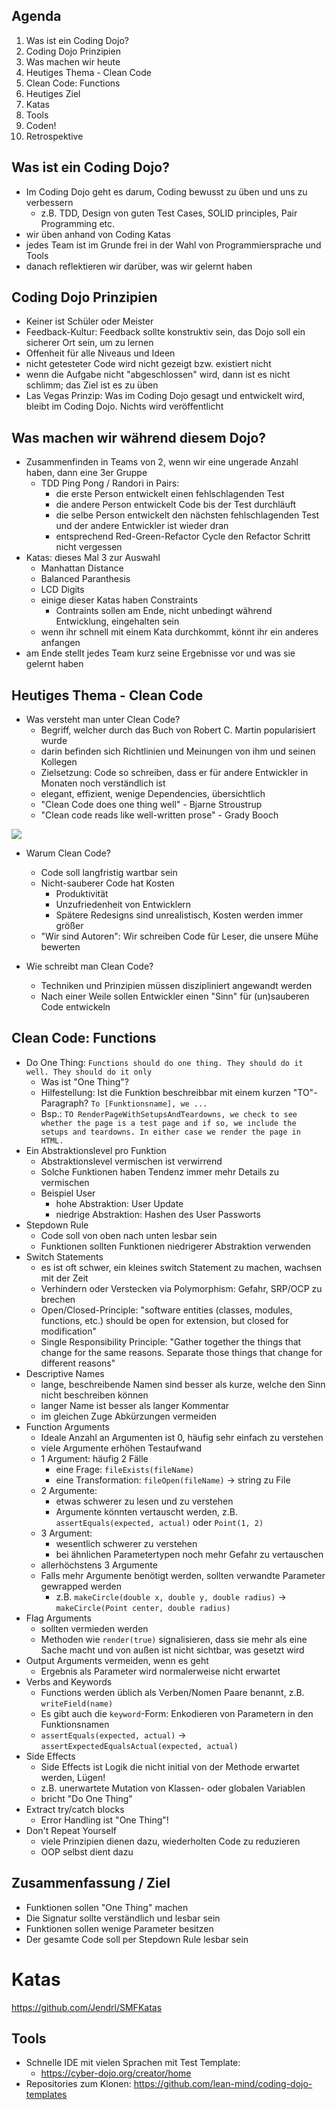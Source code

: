## Agenda
1. Was ist ein Coding Dojo?
2. Coding Dojo Prinzipien
3. Was machen wir heute
4. Heutiges Thema - Clean Code
5. Clean Code: Functions
6. Heutiges Ziel
7. Katas
8. Tools
9. Coden!
10. Retrospektive

## Was ist ein Coding Dojo?
* Im Coding Dojo geht es darum, Coding bewusst zu üben und uns zu verbessern
	* z.B. TDD, Design von guten Test Cases, SOLID principles, Pair Programming etc.
* wir üben anhand von Coding Katas
* jedes Team ist im Grunde frei in der Wahl von Programmiersprache und Tools
* danach reflektieren wir darüber, was wir gelernt haben

## Coding Dojo Prinzipien
* Keiner ist Schüler oder Meister
* Feedback-Kultur: Feedback sollte konstruktiv sein, das Dojo soll ein sicherer Ort sein, um zu lernen
* Offenheit für alle Niveaus und Ideen
* nicht getesteter Code wird nicht gezeigt bzw. existiert nicht
* wenn die Aufgabe nicht "abgeschlossen" wird, dann ist es nicht schlimm; das Ziel ist es zu üben
* Las Vegas Prinzip: Was im Coding Dojo gesagt und entwickelt wird, bleibt im Coding Dojo. Nichts wird veröffentlicht

## Was machen wir während diesem Dojo?
* Zusammenfinden in Teams von 2, wenn wir eine ungerade Anzahl haben, dann eine 3er Gruppe
	* TDD Ping Pong / Randori in Pairs:
		* die erste Person entwickelt einen fehlschlagenden Test
		* die andere Person entwickelt Code bis der Test durchläuft
		* die selbe Person entwickelt den nächsten fehlschlagenden Test und der andere Entwickler ist wieder dran
		* entsprechend Red-Green-Refactor Cycle den Refactor Schritt nicht vergessen
* Katas: dieses Mal 3 zur Auswahl
	* Manhattan Distance
	* Balanced Paranthesis
	* LCD Digits
	* einige dieser Katas haben Constraints
		* Contraints sollen am Ende, nicht unbedingt während Entwicklung, eingehalten sein
	* wenn ihr schnell mit einem Kata durchkommt, könnt ihr ein anderes anfangen
* am Ende stellt jedes Team kurz seine Ergebnisse vor und was sie gelernt haben

## Heutiges Thema - Clean Code
* Was versteht man unter Clean Code?
	* Begriff, welcher durch das Buch von Robert C. Martin popularisiert wurde
	* darin befinden sich Richtlinien und Meinungen von ihm und seinen Kollegen
	* Zielsetzung: Code so schreiben, dass er für andere Entwickler in Monaten noch verständlich ist
	* elegant, effizient, wenige Dependencies, übersichtlich
	* "Clean Code does one thing well" - Bjarne Stroustrup
	* "Clean code reads like well-written prose" - Grady Booch

![](https://www.osnews.com/images/comics/wtfm.jpg)

* Warum Clean Code?
	* Code soll langfristig wartbar sein
	* Nicht-sauberer Code hat Kosten
		* Produktivität
		* Unzufriedenheit von Entwicklern
		* Spätere Redesigns sind unrealistisch, Kosten werden immer größer
	* "Wir sind Autoren": Wir schreiben Code für Leser, die unsere Mühe bewerten

* Wie schreibt man Clean Code?
	* Techniken und Prinzipien müssen diszipliniert angewandt werden
	* Nach einer Weile sollen Entwickler einen "Sinn" für (un)sauberen Code entwickeln

## Clean Code: Functions
* Do One Thing: `Functions should do one thing. They should do it well. They should do it only`
	* Was ist "One Thing"?
	* Hilfestellung: Ist die Funktion beschreibbar mit einem kurzen "TO"-Paragraph? `To [Funktionsname], we ...`
	* Bsp.: `TO RenderPageWithSetupsAndTeardowns, we check to see whether the page is a test page
and if so, we include the setups and teardowns. In either case we render the page in
HTML.`
* Ein Abstraktionslevel pro Funktion
	* Abstraktionslevel vermischen ist verwirrend
	* Solche Funktionen haben Tendenz immer mehr Details zu vermischen
	* Beispiel User
		* hohe Abstraktion: User Update
		* niedrige Abstraktion: Hashen des User Passworts
* Stepdown Rule
	* Code soll von oben nach unten lesbar sein
	* Funktionen sollten Funktionen niedrigerer Abstraktion verwenden
* Switch Statements
	* es ist oft schwer, ein kleines switch Statement zu machen, wachsen mit der Zeit
	* Verhindern oder Verstecken via Polymorphism: Gefahr, SRP/OCP zu brechen
	* Open/Closed-Principle: "software entities (classes, modules, functions, etc.) should be open for extension, but closed for modification"
	* Single Responsibility Principle: "Gather together the things that change for the same reasons. Separate those things that change for different reasons"
* Descriptive Names
	* lange, beschreibende Namen sind besser als kurze, welche den Sinn nicht beschreiben können
	* langer Name ist besser als langer Kommentar
	* im gleichen Zuge Abkürzungen vermeiden
* Function Arguments
	* Ideale Anzahl an Argumenten ist 0, häufig sehr einfach zu verstehen
	* viele Argumente erhöhen Testaufwand
	* 1 Argument: häufig 2 Fälle
		* eine Frage: `fileExists(fileName)`
		* eine Transformation: `fileOpen(fileName)` &rarr; string zu File
	* 2 Argumente:
		* etwas schwerer zu lesen und zu verstehen
		* Argumente könnten vertauscht werden, z.B. `assertEquals(expected, actual)` oder `Point(1, 2)`
	* 3 Argument:
		* wesentlich schwerer zu verstehen
		* bei ähnlichen Parametertypen noch mehr Gefahr zu vertauschen
	* allerhöchstens 3 Argumente
	* Falls mehr Argumente benötigt werden, sollten verwandte Parameter gewrapped werden
		* z.B. `makeCircle(double x, double y, double radius)` &rarr; `makeCircle(Point center, double radius)`
* Flag Arguments
	* sollten vermieden werden
	* Methoden wie `render(true)` signalisieren, dass sie mehr als eine Sache macht und von außen ist nicht sichtbar, was gesetzt wird
* Output Arguments vermeiden, wenn es geht
	* Ergebnis als Parameter wird normalerweise nicht erwartet
* Verbs and Keywords
	* Functions werden üblich als Verben/Nomen Paare benannt, z.B. `writeField(name)`
	* Es gibt auch die `keyword`-Form: Enkodieren von Parametern in den Funktionsnamen
	* `assertEquals(expected, actual)` &rarr; `assertExpectedEqualsActual(expected, actual)`
* Side Effects
	* Side Effects ist Logik die nicht initial von der Methode erwartet werden, Lügen!
	* z.B. unerwartete Mutation von Klassen- oder globalen Variablen
	* bricht "Do One Thing"
* Extract try/catch blocks
	* Error Handling ist "One Thing"!
* Don't Repeat Yourself
	* viele Prinzipien dienen dazu, wiederholten Code zu reduzieren
	* OOP selbst dient dazu

## Zusammenfassung / Ziel
* Funktionen sollen "One Thing" machen
* Die Signatur sollte verständlich und lesbar sein
* Funktionen sollen wenige Parameter besitzen
* Der gesamte Code soll per Stepdown Rule lesbar sein

# Katas
https://github.com/Jendrl/SMFKatas

## Tools
* Schnelle IDE mit vielen Sprachen mit Test Template:
	* https://cyber-dojo.org/creator/home
* Repositories zum Klonen: https://github.com/lean-mind/coding-dojo-templates
